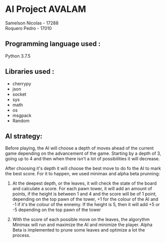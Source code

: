 # AI Project AVALAM

Samelson Nicolas - 17288  
Roquero Pedro - 17010

## Programming language used :

Python 3.7.5

## Libraries used :

* cherrypy
* json
* socket
* sys
* math 
* os
* msgpack
* Random 

## AI strategy:

Before playing, the AI will choose a depth of moves ahead of the current game 
depending on the advancement of the game. Starting by a depth of 3, going up to 4
and then when there isn't a lot of possibilities it will decrease.

After choosing it's depth it will choose the best move to do fo the AI to mark the best score.
For it to happen, we used minimax and alpha beta prunning:

1. At the deepest depth, or the leaves, it will check the state of the board and
calculate a score. For each pawn tower, it will add an amount of points,
if the height is between 1 and 4 and the score will be of 1 point, 
depending on the top pawn of the tower, +1 for the colour of the AI and -1
if it's the colour of the ennemy. If the height is 5, then it will add +5 or -5
depending on the top pawn of the tower

1. With the score of each possible move on the leaves, the algorythm Minimax will run and 
maximize the AI and minimize the player. Alpha Beta is implemented to prune some leaves and 
optimize a lot the process.

